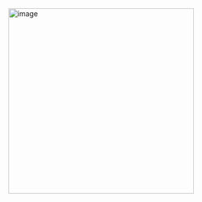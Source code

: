 
<img width="367" alt="image" src="https://github.com/MariolaH/Xylophone/assets/123384146/04472a59-96de-4e38-958c-eca6aee1d9ce">

